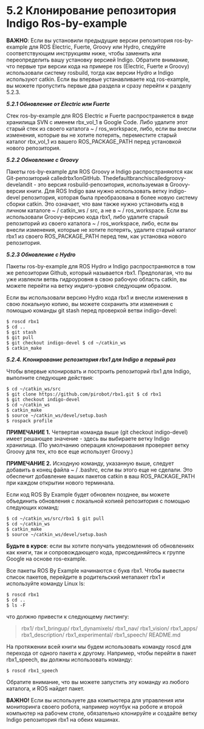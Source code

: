 # 5.2 Клонирование репозитория Indigo Ros-by-example

**ВАЖНО**: Если вы установили предыдущие версии репозитория ros-by-example для ROS Electric, Fuerte, Groovy или Hydro, следуйте соответствующим инструкциям ниже, чтобы заменить или переопределить вашу установку версией Indigo. Обратите внимание, что первые три версии кода на примере ros \(Electric, Fuerte и Groovy\) использовали систему rosbuild, тогда как версии Hydro и Indigo используют catkin. Если вы впервые устанавливаете код ros-example, вы можете пропустить первые два раздела и сразу перейти к разделу 5.2.3.

_**5.2.1 Обновление от Electric или Fuerte**_ 

Стек ros-by-example для ROS Electric и Fuerte распространяется в виде хранилища SVN с именем rbx\_vol\_1 в Google Code. Либо удалите этот старый стек из своего каталога ~ / ros\_workspace, либо, если вы внесли изменения, которые вы не хотите потерять, переместите старый каталог rbx\_vol\_1 из вашего ROS\_PACKAGE\_PATH перед установкой нового репозитория. 

_**5.2.2 Обновление с Groovy**_ 

Пакеты ros-by-example для ROS Groovy и Indigo распространяются как Git-репозиторий calledrbx1onGitHub. Thedefaultbranchiscalledgroovy-develandit - это версия rosbuild-репозитория, используемая в Groovy-версии книги. Для ROS Indigo вам нужно использовать ветку indigo-devel репозитория, которая была преобразована в более новую систему сборки catkin. Это означает, что вам также нужно установить код в личном каталоге ~ / catkin\_ws / src, а не в ~ / ros\_workspace. Если вы использовали Groovy-версию кода rbx1, либо удалите старый репозиторий из своего каталога ~ / ros\_workspace, либо, если вы внесли изменения, которые не хотите потерять, удалите старый каталог rbx1 из своего ROS\_PACKAGE\_PATH перед тем, как установка нового репозитория. 

_**5.2.3 Обновление с Hydro**_ 

Пакеты ros-by-example для ROS Hydro и Indigo распространяются в том же репозитории Github, который называется rbx1. Предполагая, что вы уже извлекли ветвь гидроуровня в свою рабочую область catkin, вы можете перейти на ветку индиго-уровня следующим образом. 

Если вы использовали версию Hydro кода rbx1 и внесли изменения в свою локальную копию, вы можете сохранить эти изменения с помощью команды git stash перед проверкой ветви indigo-devel:

```text
$ roscd rbx1
$ cd ..
$ git stash
$ git pull
$ git checkout indigo-devel $ cd ~/catkin_ws
$ catkin_make
```

_**5.2.4. Клонирование репозитория rbx1 для Indigo в первый раз**_ 

Чтобы впервые клонировать и построить репозиторий rbx1 для Indigo, выполните следующие действия:

```text
$ cd ~/catkin_ws/src
$ git clone https://github.com/pirobot/rbx1.git $ cd rbx1
$ git checkout indigo-devel
$ cd ~/catkin_ws
$ catkin_make
$ source ~/catkin_ws/devel/setup.bash
$ rospack profile
```

**ПРИМЕЧАНИЕ 1.** Четвертая команда выше \(git checkout indigo-devel\) имеет решающее значение - здесь вы выбираете ветку Indigo хранилища. \(По умолчанию операция клонирования проверяет ветку Groovy для тех, кто все еще использует Groovy.\) 

**ПРИМЕЧАНИЕ 2.** Исходную команду, указанную выше, следует добавить в конец файла ~ / .bashrc, если вы этого еще не сделали. Это обеспечит добавление ваших пакетов catkin в ваш ROS\_PACKAGE\_PATH при каждом открытии нового терминала.

 Если код ROS By Example будет обновлен позднее, вы можете объединить обновления с локальной копией репозитория с помощью следующих команд:

```text
$ cd ~/catkin_ws/src/rbx1 $ git pull
$ cd ~/catkin_ws
$ catkin_make
$ source ~/catkin_ws/devel/setup.bash
```

**Будьте в курсе**: если вы хотите получать уведомления об обновлениях как книги, так и сопровождающего кода, присоединяйтесь к группе Google на основе ros-example.

 Все пакеты ROS By Example начинаются с букв rbx1. Чтобы вывести список пакетов, перейдите в родительский метапакет rbx1 и используйте команду Linux ls:

```text
$ roscd rbx1 
$ cd ..
$ ls -F
```

что должно привести к следующему листингу:

> rbx1/ rbx1\_bringup/ rbx1\_dynamixels/ rbx1\_nav/ rbx1\_vision/ rbx1\_apps/ rbx1\_description/ rbx1\_experimental/ rbx1\_speech/ README.md

На протяжении всей книги мы будем использовать команду roscd для перехода от одного пакета к другому. Например, чтобы перейти в пакет rbx1\_speech, вы должны использовать команду:

```text
$ roscd rbx1_speech
```

Обратите внимание, что вы можете запустить эту команду из любого каталога, и ROS найдет пакет.

 **ВАЖНО!** Если вы используете два компьютера для управления или мониторинга своего робота, например ноутбук на роботе и второй компьютер на рабочем столе, обязательно клонируйте и создайте ветку Indigo репозитория rbx1 на обеих машинах.

